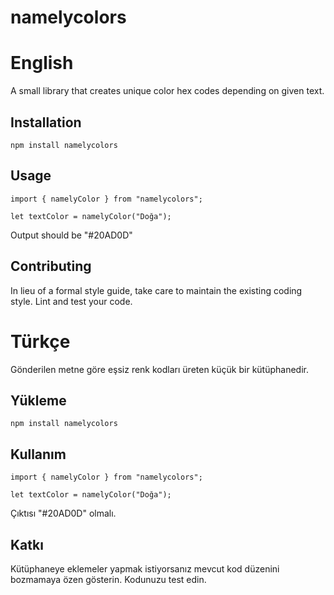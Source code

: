 # namelycolors

English
=========

A small library that creates unique color hex codes depending on given text.

## Installation

  `npm install namelycolors`

## Usage

	import { namelyColor } from "namelycolors";
    
	let textColor = namelyColor("Doğa");
  
  
  Output should be "#20AD0D"


## Contributing

In lieu of a formal style guide, take care to maintain the existing coding style. Lint and test your code.


Türkçe
=========

Gönderilen metne göre eşsiz renk kodları üreten küçük bir kütüphanedir.

## Yükleme

   `npm install namelycolors`
   
## Kullanım
  
    import { namelyColor } from "namelycolors";
    
    let textColor = namelyColor("Doğa");
   
  Çıktısı "#20AD0D" olmalı.

## Katkı

Kütüphaneye eklemeler yapmak istiyorsanız mevcut kod düzenini bozmamaya özen gösterin. Kodunuzu test edin.